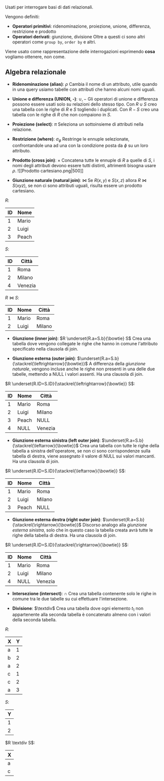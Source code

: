 Usati per interrogare basi di dati relazionali.

Vengono definiti:
- **Operatori primitivi**: ridenominazione, proiezione, unione, differenza, restrizione e prodotto
- **Operatori derivati**: giunzione, divisione
Oltre a questi ci sono altri operatori come `group by`, `order by` e altri.

Viene usato come rappresentazione delle interrogazioni esprimendo **cosa** vogliamo ottenere, non come.
## Algebra relazionale
- **Ridenominazione (alias)**: $\rho$
	Cambia il nome di un attributo, utile quando in una query usiamo tabelle con attributi che hanno alcuni nomi uguali.

- **Unione e differenza (UNION, -)**: $\cup, -$
	Gli operatori di unione e differenza possono essere usati solo su relazioni dello stesso tipo.
	Con $R\cup S$ creo una tabella con le righe di $R$ e $S$ togliendo i duplicati.
	Con $R-S$ creo una tabella con le righe di $R$ che non compaiono in $S$.

- **Proiezione (select)**: $\pi$
	Seleziona un sottoinsieme di attributi nella relazione.

- **Restrizione (where)**: $\sigma_\phi$
	Restringe le ennuple selezionate, confrontandole una ad una con la condizione posta da $\phi$ su un loro attributo.

- **Prodotto (cross join)**: $\times$
	Concatena tutte le ennuple di $R$ a quelle di $S$, i nomi degli attributi devono essere tutti distinti, altrimenti bisogna usare $\rho$.
	![[Prodotto cartesiano.png|500]]

- **Giunzione naturale (natural join)**: $\bowtie$
	Se $R(x,y)$ e $S(x, z)$ allora $R\bowtie S(xyz)$, se non ci sono attributi uguali, risulta essere un prodotto cartesiano.

$R$: 

| ID  | Nome  | 
| --- | ----- |
| 1   | Mario |
| 2   | Luigi |
| 3   | Peach |

$S$:

| ID  | Città   |
| --- | ------- |
| 1   | Roma    |
| 2   | Milano  |
| 4   | Venezia |

$R\bowtie S$:

| ID  | Nome  | Città  |
| --- | ----- | ------ |
| 1   | Mario | Roma   |
| 2   | Luigi | Milano |

- **Giunzione (inner join)**: $R \underset{R.a=S.b}{\bowtie} S$
	Crea una tabella dove vengono collegate le righe che hanno in comune l'attributo specificato nella clausola di join.

- **Giunzione esterna (outer join)**: $\underset{R.a=S.b}{\stackrel{\leftrightarrow}{\bowtie}}$
	A differenza della _giunzione naturale_, vengono incluse anche le righe non presenti in una delle due tabelle, mettendo a NULL i valori assenti.
	Ha una clausola di join.

$R \underset{R.ID=S.ID}{\stackrel{\leftrightarrow}{\bowtie}} S$:

| ID  | Nome  | Città   |
| --- | ----- | ------- |
| 1   | Mario | Roma    |
| 2   | Luigi | Milano  |
| 3   | Peach | NULL    |
| 4   | NULL  | Venezia |

- **Giunzione esterna sinistra (left outer join)**: $\underset{R.a=S.b}{\stackrel{\leftarrow}{\bowtie}}$
	Crea una tabella con tutte le righe della tabella a sinistra dell'operatore, se non ci sono corrispondenze sulla tabella di destra, viene assegnato il valore di NULL sui valori mancanti.
	Ha una clausola di join.

$R \underset{R.ID=S.ID}{\stackrel{\leftarrow}{\bowtie}} S$:

| ID  | Nome  | Città  |
| --- | ----- | ------ |
| 1   | Mario | Roma   |
| 2   | Luigi | Milano |
| 3   | Peach | NULL   |

- **Giunzione esterna destra (right outer join)**: $\underset{R.a=S.b}{\stackrel{\rightarrow}{\bowtie}}$
	Discorso analogo alla _giunzione esterna sinistra_, solo che in questo caso la tabella creata avrà tutte le righe della tabella di destra.
	Ha una clausola di join.

$R \underset{R.ID=S.ID}{\stackrel{\rightarrow}{\bowtie}} S$:

| ID  | Nome  | Città   |
| --- | ----- | ------- |
| 1   | Mario | Roma    |
| 2   | Luigi | Milano  |
| 4   | NULL  | Venezia |

- **Intersezione (intersect)**: $\cap$
	Crea una tabella contenente solo le righe in comune tra le due tabelle su cui effettuare l'intersezione.

- **Divisione**: $\textdiv$
	Crea una tabella dove ogni elemento $t_1$ non appartenente alla seconda tabella è concatenato almeno con i valori della seconda tabella.

$R$:

| X   | Y   |
| --- | --- |
| a   | 1   |
| b   | 2   |
| a   | 2   |
| c   | 1   |
| c   | 2   |
| a   | 3   |

$S$:

| Y   |
| --- |
| 1   |
| 2   |

$R \textdiv S$:

| X   |
| --- |
| a   |
| c   |

